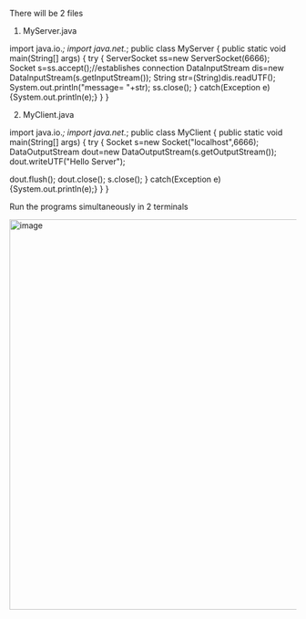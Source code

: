 There will be 2 files

1. MyServer.java

import java.io.*;
import java.net.*;
public class MyServer
{
public static void main(String[] args)
{
try {
ServerSocket ss=new ServerSocket(6666);
Socket s=ss.accept();//establishes connection
DataInputStream dis=new DataInputStream(s.getInputStream());
String str=(String)dis.readUTF();
System.out.println("message= "+str);
ss.close();
}
catch(Exception e){System.out.println(e);}
}
}

2. MyClient.java

import java.io.*;
import java.net.*;
public class MyClient
{
public static void main(String[] args)
{
try {
Socket s=new Socket("localhost",6666);
DataOutputStream dout=new DataOutputStream(s.getOutputStream());
dout.writeUTF("Hello Server");

dout.flush();
dout.close();
s.close();
}
catch(Exception e){System.out.println(e);}
}
}

Run the programs simultaneously in 2 terminals

<img width="684" alt="image" src="https://user-images.githubusercontent.com/97346786/199730203-c799fdf8-dd74-4ed5-a440-3f8e03419148.png">
